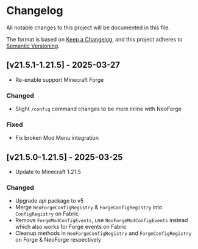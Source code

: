 # Changelog
All notable changes to this project will be documented in this file.

The format is based on [Keep a Changelog](https://keepachangelog.com/en/1.0.0/),
and this project adheres to [Semantic Versioning](https://semver.org/spec/v2.0.0.html).

## [v21.5.1-1.21.5] - 2025-03-27
- Re-enable support Minecraft Forge
### Changed
- Slight `/config` command changes to be more inline with NeoForge
### Fixed
- Fix broken Mod Menu integration

## [v21.5.0-1.21.5] - 2025-03-25
- Update to Minecraft 1.21.5
### Changed
- Upgrade api package to v5
- Merge `NeoForgeConfigRegistry` & `ForgeConfigRegistry` into `ConfigRegistry` on Fabric
- Remove `ForgeModConfigEvents`, use `NeoForgeModConfigEvents` instead which also works for Forge events on Fabric
- Cleanup methods in `NeoForgeConfigRegistry` and `ForgeConfigRegistry` on Forge & NeoForge respectively

[Keep a Changelog]: https://keepachangelog.com/en/1.0.0/
